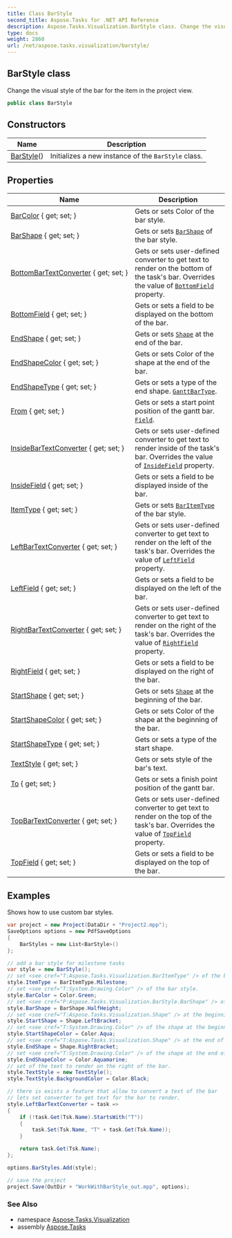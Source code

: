 ```yaml
---
title: Class BarStyle
second_title: Aspose.Tasks for .NET API Reference
description: Aspose.Tasks.Visualization.BarStyle class. Change the visual style of the bar for the item in the project view
type: docs
weight: 2860
url: /net/aspose.tasks.visualization/barstyle/
---
```

## BarStyle class

Change the visual style of the bar for the item in the project view.

```csharp
public class BarStyle
```

## Constructors

| Name | Description |
| --- | --- |
| [BarStyle](barstyle/)() | Initializes a new instance of the `BarStyle` class. |

## Properties

| Name | Description |
| --- | --- |
| [BarColor](../../aspose.tasks.visualization/barstyle/barcolor/) { get; set; } | Gets or sets Color of the bar style. |
| [BarShape](../../aspose.tasks.visualization/barstyle/barshape/) { get; set; } | Gets or sets [`BarShape`](./barshape/) of the bar style. |
| [BottomBarTextConverter](../../aspose.tasks.visualization/barstyle/bottombartextconverter/) { get; set; } | Gets or sets user-defined converter to get text to render on the bottom of the task's bar. Overrides the value of [`BottomField`](./bottomfield/) property. |
| [BottomField](../../aspose.tasks.visualization/barstyle/bottomfield/) { get; set; } | Gets or sets a field to be displayed on the bottom of the bar. |
| [EndShape](../../aspose.tasks.visualization/barstyle/endshape/) { get; set; } | Gets or sets [`Shape`](../shape/) at the end of the bar. |
| [EndShapeColor](../../aspose.tasks.visualization/barstyle/endshapecolor/) { get; set; } | Gets or sets Color of the shape at the end of the bar. |
| [EndShapeType](../../aspose.tasks.visualization/barstyle/endshapetype/) { get; set; } | Gets or sets a type of the end shape. [`GanttBarType`](../ganttbartype/). |
| [From](../../aspose.tasks.visualization/barstyle/from/) { get; set; } | Gets or sets a start point position of the gantt bar. [`Field`](../../aspose.tasks/field/). |
| [InsideBarTextConverter](../../aspose.tasks.visualization/barstyle/insidebartextconverter/) { get; set; } | Gets or sets user-defined converter to get text to render inside of the task's bar. Overrides the value of [`InsideField`](./insidefield/) property. |
| [InsideField](../../aspose.tasks.visualization/barstyle/insidefield/) { get; set; } | Gets or sets a field to be displayed inside of the bar. |
| [ItemType](../../aspose.tasks.visualization/barstyle/itemtype/) { get; set; } | Gets or sets [`BarItemType`](../baritemtype/) of the bar style. |
| [LeftBarTextConverter](../../aspose.tasks.visualization/barstyle/leftbartextconverter/) { get; set; } | Gets or sets user-defined converter to get text to render on the left of the task's bar. Overrides the value of [`LeftField`](./leftfield/) property. |
| [LeftField](../../aspose.tasks.visualization/barstyle/leftfield/) { get; set; } | Gets or sets a field to be displayed on the left of the bar. |
| [RightBarTextConverter](../../aspose.tasks.visualization/barstyle/rightbartextconverter/) { get; set; } | Gets or sets user-defined converter to get text to render on the right of the task's bar. Overrides the value of [`RightField`](./rightfield/) property. |
| [RightField](../../aspose.tasks.visualization/barstyle/rightfield/) { get; set; } | Gets or sets a field to be displayed on the right of the bar. |
| [StartShape](../../aspose.tasks.visualization/barstyle/startshape/) { get; set; } | Gets or sets [`Shape`](../shape/) at the beginning of the bar. |
| [StartShapeColor](../../aspose.tasks.visualization/barstyle/startshapecolor/) { get; set; } | Gets or sets Color of the shape at the beginning of the bar. |
| [StartShapeType](../../aspose.tasks.visualization/barstyle/startshapetype/) { get; set; } | Gets or sets a type of the start shape. |
| [TextStyle](../../aspose.tasks.visualization/barstyle/textstyle/) { get; set; } | Gets or sets style of the bar's text. |
| [To](../../aspose.tasks.visualization/barstyle/to/) { get; set; } | Gets or sets a finish point position of the gantt bar. |
| [TopBarTextConverter](../../aspose.tasks.visualization/barstyle/topbartextconverter/) { get; set; } | Gets or sets user-defined converter to get text to render on the top of the task's bar. Overrides the value of [`TopField`](./topfield/) property. |
| [TopField](../../aspose.tasks.visualization/barstyle/topfield/) { get; set; } | Gets or sets a field to be displayed on the top of the bar. |

## Examples

Shows how to use custom bar styles.

```csharp
var project = new Project(DataDir + "Project2.mpp");
SaveOptions options = new PdfSaveOptions
{
    BarStyles = new List<BarStyle>()
};

// add a bar style for milestone tasks
var style = new BarStyle();
// set <see cref="T:Aspose.Tasks.Visualization.BarItemType" /> of the bar style
style.ItemType = BarItemType.Milestone;
// set <see cref="T:System.Drawing.Color" /> of the bar style.
style.BarColor = Color.Green;
// set <see cref="P:Aspose.Tasks.Visualization.BarStyle.BarShape" /> of the bar style
style.BarShape = BarShape.HalfHeight;
// set <see cref="T:Aspose.Tasks.Visualization.Shape" /> at the beginning of the bar
style.StartShape = Shape.LeftBracket;
// set <see cref="T:System.Drawing.Color" /> of the shape at the beginning of the bar
style.StartShapeColor = Color.Aqua;
// set <see cref="T:Aspose.Tasks.Visualization.Shape" /> at the end of the bar
style.EndShape = Shape.RightBracket;
// set <see cref="T:System.Drawing.Color" /> of the shape at the end of the bar
style.EndShapeColor = Color.Aquamarine;
// set of the text to render on the right of the bar.
style.TextStyle = new TextStyle();
style.TextStyle.BackgroundColor = Color.Black;

// there is exists a feature that allow to convert a text of the bar
// lets set converter to get text for the bar to render.
style.LeftBarTextConverter = task =>
{
    if (!task.Get(Tsk.Name).StartsWith("T"))
    {
        task.Set(Tsk.Name, "T" + task.Get(Tsk.Name));
    }

    return task.Get(Tsk.Name);
};

options.BarStyles.Add(style);

// save the project
project.Save(OutDir + "WorkWithBarStyle_out.mpp", options);
```

### See Also

* namespace [Aspose.Tasks.Visualization](../../aspose.tasks.visualization/)
* assembly [Aspose.Tasks](../../)


